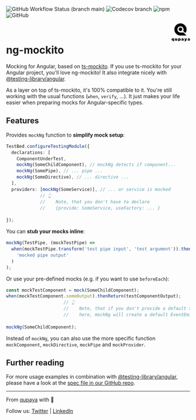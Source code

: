 ![GitHub Workflow Status (branch main)](https://img.shields.io/github/workflow/status/qupaya/ng-mockito/CI/main) ![Codecov branch](https://img.shields.io/codecov/c/github/qupaya/ng-mockito/main) ![npm](https://img.shields.io/npm/v/ng-mockito) ![GitHub](https://img.shields.io/github/license/qupaya/ng-mockito)

<img src="https://raw.githubusercontent.com/qupaya/assets/master/logo/logo-full.svg" alt="dark qupaya logo with font" width="50" align="right">

<br>

# ng-mockito

Mocking for Angular, based on [ts-mockito](https://github.com/NagRock/ts-mockito). If you use ts-mockito for your Angular project, you'll love ng-mockito! It also integrate nicely with [@testing-library/angular](https://github.com/testing-library/angular-testing-library).

As a layer on top of ts-mockito, it's 100% compatible to it. You're still working with the usual functions (`when`, `verify`, ...).
It just makes your life easier when preparing mocks for Angular-specific types.

## Features

Provides `mockNg` function to **simplify mock setup**:

<!-- prettier-ignore -->
```typescript
TestBed.configureTestingModule({
  declarations: [
    ComponentUnderTest,
    mockNg(SomeChildComponent), // mockNg detects if component...
    mockNg(SomePipe), // ... pipe ...
    mockNg(SomeDirective), // ... directive ...
  ],
  providers: [mockNg(SomeService)], // ... or service is mocked
             // 👆️
             //    Note, that you don't have to declare
             //    {provide: SomeService, useFactory: ... }

});
```

You can **stub your mocks inline**:

```typescript
mockNg(TestPipe, (mockTestPipe) =>
  when(mockTestPipe.transform('test pipe input', 'test argument')).thenReturn(
    'mocked pipe output'
  )
);
```

Or use your pre-defined mocks (e.g. if you want to use `beforeEach`):

<!-- prettier-ignore -->
```typescript
const mockTestComponent = mock(SomeChildComponent);
when(mockTestComponent.someOutput).thenReturn(testComponentOutput);
                      // 👆️
                      //    Note, that if you don't provide a default stub for someOutput
                      //    here, mockNg will create a default EventEmitter stub for you.

mockNg(SomeChildComponent);
```

Instead of `mockNg`, you can also use the more specific function `mockComponent`, `mockDirective`, `mockPipe` and `mockProvider`.

## Further reading

For more usage examples in combination with [@testing-library/angular](https://github.com/testing-library/angular-testing-library), please have a look at the [spec file in our GitHub repo](https://github.com/qupaya/ng-mockito/blob/main/libs/ng-mockito/integration/src/lib/integration-test.spec.ts).

---

From [qupaya](https://www.qupaya.com/) with 🖤️

Follow us: [Twitter](twitter.com/qupaya) | [LinkedIn](linkedin.com/company/qupaya)

